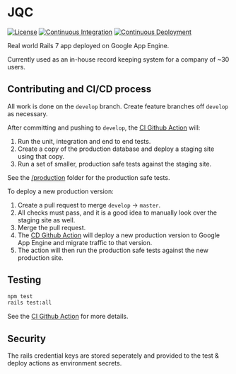 # JQC

[![License](https://img.shields.io/github/license/tom-barone/JQC?color=silver)](https://github.com/tom-barone/JQC/blob/master/LICENSE.txt)
[![Continuous Integration](https://img.shields.io/github/actions/workflow/status/tom-barone/JQC/continuous-integration.yml?branch=develop&label=CI)](https://github.com/tom-barone/JQC/actions?query=branch:develop)
[![Continuous Deployment](https://img.shields.io/github/actions/workflow/status/tom-barone/JQC/continuous-deployment.yml?branch=master&label=CD)](https://github.com/tom-barone/JQC/actions?query=branch:master)

Real world Rails 7 app deployed on Google App Engine.

Currently used as an in-house record keeping system for a company of ~30 users.

## Contributing and CI/CD process

All work is done on the `develop` branch. Create feature branches off `develop` as necessary.

After committing and pushing to `develop`, the [CI Github Action](https://github.com/tom-barone/JQC/actions/workflows/continuous-integration.yml) will:

1. Run the unit, integration and end to end tests.
1. Create a copy of the production database and deploy a staging site using that copy.
1. Run a set of smaller, production safe tests against the staging site.

See the [/production](https://github.com/tom-barone/JQC/tree/master/production) folder for the production safe tests.

To deploy a new production version:

1. Create a pull request to merge `develop` -> `master`.
1. All checks must pass, and it is a good idea to manually look over the staging site as well.
1. Merge the pull request.
1. The [CD Github Action](https://github.com/tom-barone/JQC/actions/workflows/continuous-deployment.yml) will deploy a new production version to Google App Engine and migrate traffic to that version.
1. The action will then run the production safe tests against the new production site.

## Testing

```bash
npm test
rails test:all
```

See the [CI Github Action](https://github.com/tom-barone/JQC/actions/workflows/continuous-integration.yml) for more details.

## Security

The rails credential keys are stored seperately and provided to the test & deploy actions as environment secrets.
